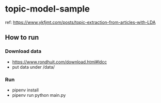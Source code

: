 # topic-model-sample
ref: https://www.ykfjmt.com/posts/topic-extraction-from-articles-with-LDA

## How to run
### Download data
- https://www.rondhuit.com/download.html#ldcc
- put data under /data/
### Run
- pipenv install
- pipenv run python main.py
